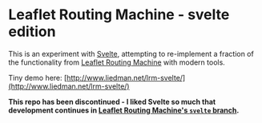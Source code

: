 Leaflet Routing Machine - svelte edition
========================================

This is an experiment with [Svelte](https://svelte.technology/), attempting to
re-implement a fraction of the functionality from
[Leaflet Routing Machine](http://www.liedman.net/leaflet-routing-machine/)
with modern tools.

Tiny demo here: [http://www.liedman.net/lrm-svelte/](http://www.liedman.net/lrm-svelte/)

**This repo has been discontinued - I liked Svelte so much that development continues in [Leaflet Routing Machine's `svelte` branch](https://github.com/perliedman/leaflet-routing-machine/tree/svelte).**
